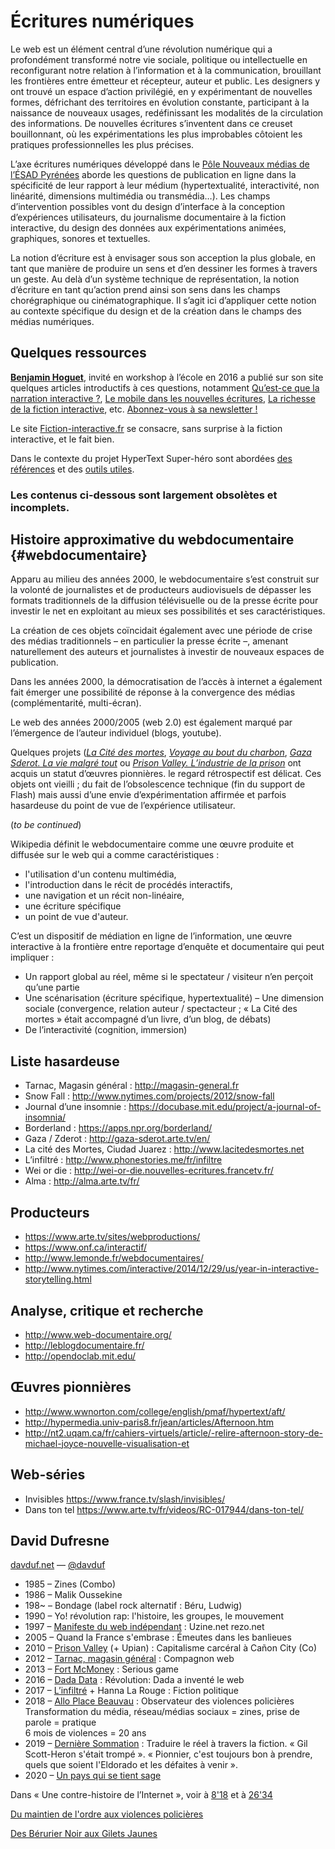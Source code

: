 

# Écritures numériques

Le web est un élément central d’une révolution numérique qui a profondément transformé notre vie sociale, politique ou intellectuelle en reconfigurant notre relation à l’information et à la communication, brouillant les frontières entre émetteur et récepteur, auteur et public. Les designers y ont trouvé un espace d’action privilégié, en y expérimentant de nouvelles formes, défrichant des territoires en évolution constante, participant à la naissance de nouveaux usages, redéfinissant les modalités de la circulation des informations.  De nouvelles écritures s’inventent dans ce creuset bouillonnant, où les expérimentations les plus improbables côtoient les pratiques professionnelles les plus précises.

L’axe écritures numériques développé dans le [Pôle Nouveaux médias de l’ÉSAD Pyrénées](https://nm.esad-pyrenees.fr/programme) aborde les questions de publication en ligne dans la spécificité de leur rapport à leur médium (hypertextualité, interactivité, non linéarité, dimensions multimédia ou transmédia…). Les champs d’intervention possibles vont du design d’interface à la conception d’expériences utilisateurs, du journalisme documentaire à la fiction interactive, du design des données aux expérimentations animées, graphiques, sonores et textuelles.

La notion d’écriture est à envisager sous son acception la plus globale, en tant que manière de produire un sens et d’en dessiner les formes à travers un geste. Au delà d’un système technique de représentation, la notion d’écriture en tant qu’action prend ainsi son sens dans les champs chorégraphique ou cinématographique. Il s’agit ici d’appliquer cette notion au contexte spécifique du design et de la création dans le champs des médias numériques. 


## Quelques ressources

[**Benjamin Hoguet**](http://www.benhoguet.com/), invité en workshop à l’école en 2016 a publié sur son site quelques articles introductifs à ces questions, notamment [Qu’est-ce que la narration interactive ?](http://www.benhoguet.com/quest-ce-que-la-narration-interactive/), [Le mobile dans les nouvelles écritures](http://www.benhoguet.com/le-mobile-dans-les-nouvelles-ecritures/), [La richesse de la fiction interactive](http://www.benhoguet.com/lincroyable-richesse-de-la-fiction-interactive/), etc. [Abonnez-vous à sa newsletter !](https://mailchi.mp/d1b8bd7a7295/nouvellesnarrations)

Le site [Fiction-interactive.fr](https://www.fiction-interactive.fr/) se consacre, sans surprise à la fiction interactive, et le fait bien.

Dans le contexte du projet HyperText Super-héro sont abordées [des références](../../projets/htsh/#references) et des [outils utiles](../../projets/htsh/#outils).


<h3 class="blink">
  Les contenus ci-dessous sont largement obsolètes et incomplets.
</h3>

## Histoire approximative du webdocumentaire {#webdocumentaire}

Apparu au milieu des années 2000, le webdocumentaire s’est construit sur la volonté de journalistes et de producteurs audiovisuels de dépasser les formats traditionnels de la diffusion télévisuelle ou de la presse écrite pour investir le net en exploitant au mieux ses possibilités et ses caractéristiques.

La création de ces objets coïncidait également avec une période de crise des médias traditionnels – en particulier la presse écrite –, amenant naturellement des auteurs et journalistes à investir de nouveaux espaces de publication.

Dans les années 2000, la démocratisation de l’accès à internet a également fait émerger une possibilité de réponse à la convergence des médias (complémentarité, multi-écran).  

Le web des années 2000/2005 (web 2.0) est également marqué par l’émergence de l’auteur individuel (blogs, youtube).

Quelques projets (*[La Cité des mortes](http://www.lacitedesmortes.net)*, *[Voyage au bout du charbon](https://www.lemonde.fr/asie-pacifique/visuel/2008/11/17/voyage-au-bout-du-charbon_1118477_3216.html)*, *[Gaza Sderot. La vie malgré tout](http://gaza-sderot.arte.tv/)* ou *[Prison Valley. L’industrie de la prison](http://prisonvalley.arte.tv/)* ont acquis un statut d’œuvres pionnières.  le regard rétrospectif est délicat. Ces objets ont vieilli ; du fait de l’obsolescence technique (fin du support de Flash) mais aussi d’une envie d’expérimentation affirmée et parfois hasardeuse du point de vue de l’expérience utilisateur.

(*to be continued*)

Wikipedia définit le webdocumentaire comme une œuvre produite et diffusée sur le web qui a comme caractéristiques :
- l'utilisation d'un contenu multimédia,
- l'introduction dans le récit de procédés interactifs,
- une navigation et un récit non-linéaire,
- une écriture spécifique
- un point de vue d'auteur.

C’est un dispositif de médiation en ligne de l’information, une œuvre interactive à la frontière entre reportage d’enquête et documentaire qui peut impliquer :

- Un rapport global au réel, même si le spectateur / visiteur n’en perçoit qu’une partie
- Une scénarisation (écriture spécifique, hypertextualité)
– Une dimension sociale (convergence, relation auteur / spectacteur ; « La Cité des mortes » était accompagné d’un livre, d’un blog, de débats)
- De l’interactivité (cognition, immersion)


## Liste hasardeuse
- Tarnac, Magasin général : http://magasin-general.fr
- Snow Fall : http://www.nytimes.com/projects/2012/snow-fall
- Journal d’une insomnie : https://docubase.mit.edu/project/a-journal-of-insomnia/
- Borderland : https://apps.npr.org/borderland/
- Gaza / Zderot : http://gaza-sderot.arte.tv/en/
- La cité des Mortes, Ciudad Juarez : http://www.lacitedesmortes.net
- L’infiltré : http://www.phonestories.me/fr/infiltre
- Wei or die : http://wei-or-die.nouvelles-ecritures.francetv.fr/
- Alma : http://alma.arte.tv/fr/

## Producteurs

- https://www.arte.tv/sites/webproductions/
- https://www.onf.ca/interactif/
- http://www.lemonde.fr/webdocumentaires/
- http://www.nytimes.com/interactive/2014/12/29/us/year-in-interactive-storytelling.html


## Analyse, critique et recherche
- http://www.web-documentaire.org/
- http://leblogdocumentaire.fr/
- http://opendoclab.mit.edu/


## Œuvres pionnières
- http://www.wwnorton.com/college/english/pmaf/hypertext/aft/
- http://hypermedia.univ-paris8.fr/jean/articles/Afternoon.htm
- http://nt2.uqam.ca/fr/cahiers-virtuels/article/-relire-afternoon-story-de-michael-joyce-nouvelle-visualisation-et


## Web-séries 
- Invisibles https://www.france.tv/slash/invisibles/
- Dans ton tel https://www.arte.tv/fr/videos/RC-017944/dans-ton-tel/

## David Dufresne

[davduf.net](http://www.davduf.net) — [@davduf](https://twitter.com/davduf)

- 1985 – Zines (Combo)
- 1986 – Malik Oussekine 
- 198~ – Bondage (label rock alternatif : Béru, Ludwig)
- 1990 – Yo! révolution rap: l'histoire, les groupes, le mouvement
- 1997 – [Manifeste du web indépendant](http://www.uzine.net/article60.html) :  Uzine.net rezo.net
- 2005 – Quand la France s'embrase :  Émeutes dans les banlieues 
- 2010 – [Prison Valley](http://www.davduf.net/-prison-valley-) (+ Upian) :  Capitalisme carcéral à Cañon City (Co)
- 2012 – [Tarnac, magasin général](http://magasin-general.fr) : Compagnon web
- 2013 – [Fort McMoney](http://www.davduf.net/-fort-mcmoney-) : Serious game
- 2016 – [Dada Data](http://www.dada-data.net/fr/) : Révolution: Dada a inventé le web
- 2017 – [L’infiltré](http://www.phonestories.me/fr/infiltre) + Hanna La Rouge : Fiction politique
- 2018 – [Allo Place Beauvau](http://www.davduf.net/-allo_place_beauvau-) :  Observateur des violences policières    
Transformation du média, réseau/médias sociaux = zines, prise de parole = pratique    
6 mois de violences = 20 ans 
- 2019 – [Dernière Sommation](http://www.davduf.net/-derniere-sommation-) :  Traduire le réel à travers la fiction. « Gil Scott-Heron s'était trompé ». « Pionnier, c'est toujours bon à prendre, quels que soient l'Eldorado et les défaites à venir ».
- 2020 – [Un pays qui se tient sage](http://www.davduf.net/-un-pays-qui-se-tient-sage-87-)

Dans « Une contre-histoire de l’Internet », voir à [8'18](https://vimeo.com/311894477#t=498s) et à [26'34](https://vimeo.com/311894477#t=1594s)

[Du maintien de l'ordre aux violences policières](https://www.youtube.com/watch?v=j8Xn_K-bQpE&feature=emb_rel_end)

[Des Bérurier Noir aux Gilets Jaunes](https://www.youtube.com/watch?v=S2aUp2_e7xM&feature=emb_rel_end)